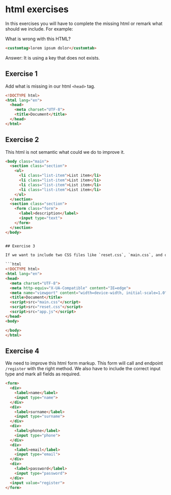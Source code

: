 # html exercises

In this exercises you will have to complete the missing html or remark what should we include. For example:

What is wrong with this HTML?

```html
<customtag>lorem ipsum dolor</customtab>
```

Answer: It is using a key that does not exists.

## Exercise 1

Add what is missing in our html `<head>` tag.

```html
<!DOCTYPE html>
<html lang="en">
  <head>
    <meta charset="UTF-8">
    <title>Document</title>
  </head>
</html>
```

## Exercise 2

This html is not semantic what could we do to improve it.

```html
<body class="main">
  <section class="section">
    <ul>
      <li class="list-item">List item</li>
      <li class="list-item">List item</li>
      <li class="list-item">List item</li>
      <li class="list-item">List item</li>
    </ul>
  </section>
  <section class="section">
    <form class="form">
      <label>description</label>
      <input type="text">
    </form>
  </section>
</body>


## Exercise 3

If we want to include two CSS files like `reset.css`, `main.css`, and one javascript file `app.js`. Where should we include it in this html?

```html
<!DOCTYPE html>
<html lang="en">
<head>
  <meta charset="UTF-8">
  <meta http-equiv="X-UA-Compatible" content="IE=edge">
  <meta name="viewport" content="width=device-width, initial-scale=1.0">
  <title>Document</title>
  <script>src="main.css"</script>
  <script>src="reset.css"</script>
  <script>src="app.js"</script>
</head>
<body>

</body>
</html>
```

## Exercise 4

We need to improve this html form markup. This form will call and endpoint `/register` with the right method. We also have to include the correct input type and mark all fields as required.

```html
<form>
  <div>
    <label>name</label>
    <input type="name">
  </div>
  <div>
    <label>surname</label>
    <input type="surname">
  </div>
  <div>
    <label>phone</label>
    <input type="phone">
  </div>
  <div>
    <label>email</label>
    <input type="email">
  </div>
  <div>
    <label>password</label>
    <input type="password">
  </div>
  <input value="register">
</form>
```

